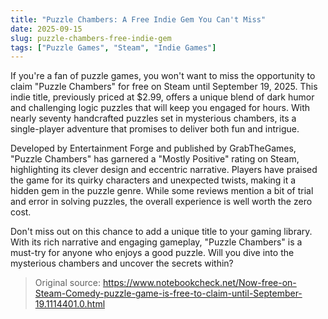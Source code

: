```yaml
---
title: "Puzzle Chambers: A Free Indie Gem You Can't Miss"
date: 2025-09-15
slug: puzzle-chambers-free-indie-gem
tags: ["Puzzle Games", "Steam", "Indie Games"]
---
```


If you're a fan of puzzle games, you won't want to miss the opportunity to claim "Puzzle Chambers" for free on Steam until September 19, 2025. This indie title, previously priced at $2.99, offers a unique blend of dark humor and challenging logic puzzles that will keep you engaged for hours. With nearly seventy handcrafted puzzles set in mysterious chambers, its a single-player adventure that promises to deliver both fun and intrigue.

Developed by Entertainment Forge and published by GrabTheGames, "Puzzle Chambers" has garnered a "Mostly Positive" rating on Steam, highlighting its clever design and eccentric narrative. Players have praised the game for its quirky characters and unexpected twists, making it a hidden gem in the puzzle genre. While some reviews mention a bit of trial and error in solving puzzles, the overall experience is well worth the zero cost.

Don't miss out on this chance to add a unique title to your gaming library. With its rich narrative and engaging gameplay, "Puzzle Chambers" is a must-try for anyone who enjoys a good puzzle. Will you dive into the mysterious chambers and uncover the secrets within?
> Original source: https://www.notebookcheck.net/Now-free-on-Steam-Comedy-puzzle-game-is-free-to-claim-until-September-19.1114401.0.html